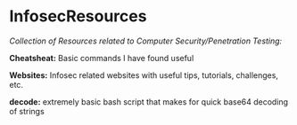 # InfosecResources
*Collection of Resources related to Computer Security/Penetration Testing:*

**Cheatsheat:** Basic commands I have found useful 

**Websites:** Infosec related websites with useful tips, tutorials, challenges, etc.

**decode:** extremely basic bash script that makes for quick base64 decoding of strings

